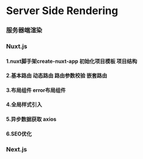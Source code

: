 # Server Side Rendering

### 服务器端渲染

### Nuxt.js

#### 1.nuxt脚手架create-nuxt-app 初始化项目模板 项目结构
#### 2.基本路由 动态路由 路由参数校验 嵌套路由
#### 3.布局组件 error布局组件
#### 4.全局样式引入
#### 5.异步数据获取 axios
#### 6.SEO优化


### Next.js
